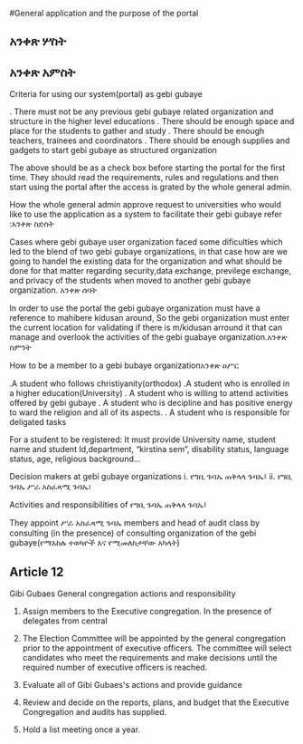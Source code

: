 #General application and the purpose of the portal

## አንቀጽ ሦስት

## አንቀጽ አምስት

Criteria for using our system(portal) as gebi gubaye

. There must not be any previous gebi gubaye related organization and structure in the higher level educations
. There should be enough space and place for the students to gather and study
. There should be enough teachers, trainees and coordinators
. There should be enough supplies and gadgets to start gebi gubaye as structured organization

The above should be as a check box before starting the portal for the first time. They should read the requirements, rules and regulations and then start using the portal after the access is grated by the whole general admin.

How the whole general admin approve request to universities who would like to use the application as a system to facilitate their gebi gubaye refer :አንቀጽ ስድስት

Cases where gebi gubaye user organization faced some dificulties which led to the blend of two gebi gubaye organizations, in that case how are we going to handel the existing data for the organization and what should be done for that matter regarding security,data exchange, previlege exchange, and privacy of the students when moved to another gebi gubaye organization. አንቀጽ ሰባት

In order to use the portal the gebi gubaye organization must have a reference to mahibere kidusan around, So the gebi organization must enter the current location for validating if there is m/kidusan arround it that can manage and overlook the activities of the gebi guabaye organization.አንቀጽ ስምንት

How to be a member to a gebi bubaye organizationአንቀጽ ዐሥር

.A student who follows christiyanity(orthodox)
.A student who is enrolled in a higher education(University)
. A student who is willing to attend activities offered by gebi gubaye
. A student who is decipline and has positive energy to ward the religion and all of its aspects.
. A student who is responsible for deligated tasks

For a student to be registered: It must provide
University name, student name and student Id,department, “kirstina sem”, disability status, language status, age, religious background…

Decision makers at gebi gubaye organizations
i. የግቢ ጉባኤ ጠቅላላ ጉባኤ፤
ii. የግቢ ጉባኤ ሥራ አስፈጻሚ ጉባኤ፣

Activities and responsibilities of የግቢ ጉባኤ ጠቅላላ ጉባኤ፤

They appoint ሥራ አስፈጻሚ ጉባኤ members and head of audit class by consulting (in the presence) of consulting organization of the gebi gubaye(የማእከሉ ተወካዮች እና የሚመለከታቸው አካላት)

## Article 12

Gibi Gubaes General congregation actions and responsibility

1. Assign members to the Executive congregation. In the presence of delegates from central
2. The Election Committee will be appointed by the general congregation prior to the appointment of executive officers. The committee will select candidates who meet the requirements and make decisions until the required number of executive officers is reached.
3. Evaluate all of Gibi Gubaes's actions and provide guidance

4. Review and decide on the reports, plans, and budget that the Executive Congregation and audits has supplied.
5. Hold a list meeting once a year.
